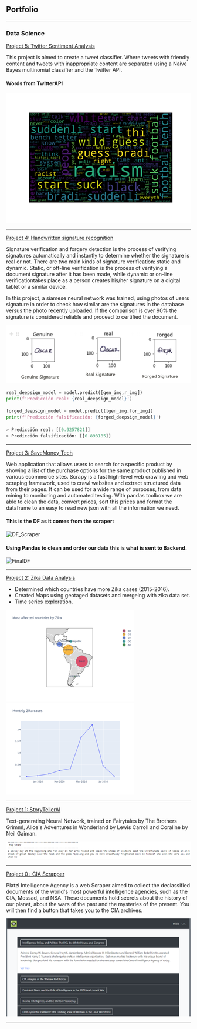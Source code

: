 ## Portfolio

---

### Data Science 

[Project 5: Twitter Sentiment Analysis](https://github.com/juanpanu/Twitter_Sentiment_Analysis)

This project is aimed to create a tweet classifier. Where tweets with friendly content and tweets with inappropriate content are separated using a Naive Bayes multinomial classifier and the Twitter API.
#### Words from TwitterAPI
![Cloud](/images/WordCloud.png)

---
[Project 4: Handwritten signature recognition](https://github.com/SWAT-Handwritten-Recognition/DataScience)

Signature verification and forgery detection is the process of verifying signatures automatically and instantly to determine whether the signature is real or not. There are two main kinds of signature verification: static and dynamic. Static, or off-line verification is the process of verifying a document signature after it has been made, while dynamic or on-line verificationtakes place as a person creates his/her signature on a digital tablet or a similar device.

In this project, a siamese neural network was trained, using photos of users signature in order to check how similar are the signatures in the database versus the photo recently uploaded. If the comparison is over 90% the signature is considered reliable and proceed to certified the document.

![](/images/Signature.png)

```py
real_deepsign_model = model.predict([gen_img,r_img])
print(f'Predicción real: {real_deepsign_model}')

forged_deepsign_model = model.predict([gen_img,for_img])
print(f'Predicción falsificación: {forged_deepsign_model}')

> Predicción real: [[0.9257821]]
> Predicción falsificación: [[0.898185]]
```
---
[Project 3: SaveMoney_Tech](https://github.com/SM-Technologies/DS)

Web application that allows users to search for a specific product by showing a list of the purchase options for the same product published in various ecommerce sites. Scrapy is a fast high-level web crawling and web scraping framework, used to crawl websites and extract structured data from their pages. It can be used for a wide range of purposes, from data mining to monitoring and automated testing.
With pandas toolbox we are able to clean the data, convert prices, sort this prices and format the dataframe to an easy to read new json with all the information we need.

#### This is the DF as it comes from the scraper:
![DF_Scraper](https://user-images.githubusercontent.com/51537670/96348583-86910f80-106f-11eb-9d57-9a6c85df50db.png)

#### Using Pandas to clean and order our data this is what is sent to Backend.
![FinalDF](https://user-images.githubusercontent.com/51537670/96348635-e2f42f00-106f-11eb-9d1c-a3bef84a42f9.png)

---
[Project 2: Zika Data Analysis](https://github.com/juanpanu/Zika-CDC)

* Determined which countries have more Zika cases (2015-2016).
* Created Maps using geotaged datasets and mergeing with zika data set.
* Time series exploration.

<img src="images/countries.png?raw=true"/> 
<img src="images/monthly.png?raw=true"/>

---
[Project 1: StoryTellerAI](https://github.com/juanpanu/StoryTellerAI)

Text-generating Neural Network, trained on Fairytales by The Brothers Grimml, Alice's Adventures in Wonderland by Lewis Carroll and Coraline by Neil Gaiman.

<img src="images/Story.png?raw=true"/>

---
[Project 0 : CIA Scrapper](https://juanpanu.github.io/Platzi-intelligence-agency/)

Platzi Intelligence Agency is a web Scraper aimed to collect the declassified documents of the world's most powerful intelligence agencies, such as the CIA, Mossad, and NSA. These documents hold secrets about the history of our planet, about the wars of the past and the mysteries of the present. You will then find a button that takes you to the CIA archives.

<img src="images/CIA_2.png?raw=true"/>

---

<!-- Remove above link if you don't want to attibute -->
